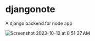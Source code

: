 # djangonote
 A django backend for node app

 
![Screenshot 2023-10-12 at 8 51 37 AM](https://github.com/SomilKSharma/djangonote/assets/120346284/1405bacc-b359-4584-8017-2f774101a6a3)
